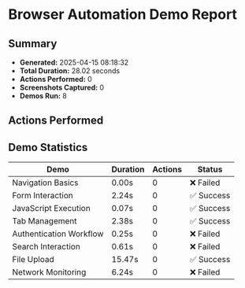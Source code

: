 # Browser Automation Demo Report

## Summary

- **Generated:** 2025-04-15 08:18:32
- **Total Duration:** 28.02 seconds
- **Actions Performed:** 0
- **Screenshots Captured:** 0
- **Demos Run:** 8

## Actions Performed

## Demo Statistics

| Demo | Duration | Actions | Status |
|------|----------|---------|--------|
| Navigation Basics | 0.00s | 0 | ❌ Failed |
| Form Interaction | 2.24s | 0 | ✅ Success |
| JavaScript Execution | 0.07s | 0 | ✅ Success |
| Tab Management | 2.38s | 0 | ✅ Success |
| Authentication Workflow | 0.25s | 0 | ❌ Failed |
| Search Interaction | 0.61s | 0 | ❌ Failed |
| File Upload | 15.47s | 0 | ✅ Success |
| Network Monitoring | 6.24s | 0 | ❌ Failed |


